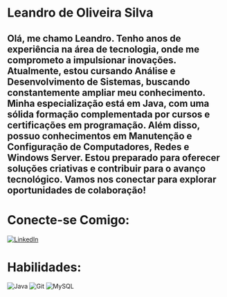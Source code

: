 # Leandro de Oliveira Silva

## Olá, me chamo Leandro. Tenho anos de experiência na área de tecnologia, onde me comprometo a impulsionar inovações. Atualmente, estou cursando Análise e Desenvolvimento de Sistemas, buscando constantemente ampliar meu conhecimento. Minha especialização está em Java, com uma sólida formação complementada por cursos e certificações em programação. Além disso, possuo conhecimentos em Manutenção e Configuração de Computadores, Redes e Windows Server. Estou preparado para oferecer soluções criativas e contribuir para o avanço tecnológico. Vamos nos conectar para explorar oportunidades de colaboração!

# Conecte-se Comigo:

[![LinkedIn](https://img.shields.io/badge/LinkedIn-000?style=for-the-badge&logo=linkedin&logoColor=0E76A8)](https://www.linkedin.com/in/leandro-oliveira-8224aa247/)



# Habilidades:

![Java](https://img.shields.io/badge/java-%23ED8B00.svg?style=for-the-badge&logo=openjdk&logoColor=white)
![Git](https://img.shields.io/badge/git-%23F05033.svg?style=for-the-badge&logo=git&logoColor=white)
![MySQL](https://img.shields.io/badge/mysql-4479A1.svg?style=for-the-badge&logo=mysql&logoColor=white)
